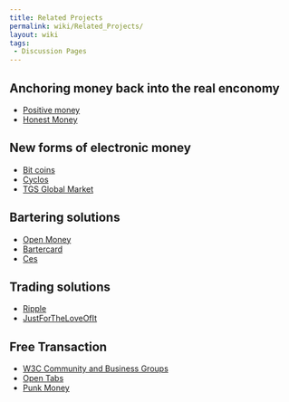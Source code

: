 ```yaml
---
title: Related Projects
permalink: wiki/Related_Projects/
layout: wiki
tags:
 - Discussion Pages
---
```


Anchoring money back into the real enconomy
-------------------------------------------

-   [Positive money](http://www.positivemoney.org.uk/)
-   [Honest Money](http://honestmoney.org/)

New forms of electronic money
-----------------------------

-   [Bit coins](http://bitcoin.org)
-   [Cyclos](http://www.project.cyclos.org/)
-   [TGS Global
    Market](http://wiki.theglobalsquare.org/wiki/Global_Market)

Bartering solutions
-------------------

-   [Open Money](http://www.openmoney.org/)
-   [Bartercard](http://bartercard.com)
-   [Ces](http://ces.org.za/)

Trading solutions
-----------------

-   [Ripple](http://ripple-project.org/)
-   [JustForTheLoveOfIt](http://justfortheloveofit.org/)

Free Transaction
----------------

-   [W3C Community and Business
    Groups](http://www.w3.org/community/community-io/)
-   [Open Tabs](http://opentabs.net/)
-   [Punk Money](http://www.punkmoney.org/)

